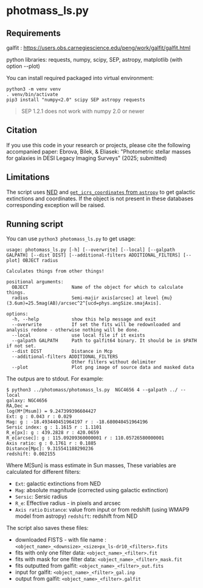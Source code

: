 # photmass_ls.py

## Requirements 

galfit : https://users.obs.carnegiescience.edu/peng/work/galfit/galfit.html

python libraries:
requests, numpy, scipy, SEP, astropy, matplotlib (with option --plot)


You can install required packaged into virtual environment:
```
python3 -m venv venv
. venv/bin/activate
pip3 install "numpy<2.0" scipy SEP astropy requests
```

> SEP 1.2.1 does not work with numpy 2.0 or newer


## Citation 

If you use this code in your research or projects, please cite the following accompanied paper:
Ebrova, Bilek, & Eliasek: "Photometric stellar masses for galaxies in DESI Legacy Imaging
Surveys" (2025; submitted)


## Limitations
The script uses [NED](ned.ipac.caltech.edu) and [`get_icrs_coordinates` from `astropy`](cds.unistra.fr) to get galactic extinctions and coordinates.
If the object is not present in these databases corresponding exception will be raised.


## Running script
You can use `python3 photomass_ls.py` to get usage:
```
usage: photomass_ls.py [-h] [--overwrite] [--local] [--galpath GALPATH] [--dist DIST] [--additional-filters ADDITIONAL_FILTERS] [--plot] OBJECT radius

Calculates things from other things!

positional arguments:
  OBJECT                Name of the object for which to calculate things.
  radius                Semi-majir axis[arcsec] at level {mu}(3.6um)=25.5mag(AB)/arcsec^2^[ucd=phys.angSize.smajAxis].

options:
  -h, --help            show this help message and exit
  --overwrite           If set the fits will be redownloaded and analysis redone - otherwise nothing will be done.
  --local               use local file if it exists
  --galpath GALPATH     Path to galfit64 binary. It should be in $PATH if not set.
  --dist DIST           Distance in Mcp
  --additional-filters ADDITIONAL_FILTERS
                        Other filters without delimiter
  --plot                Plot png image of source data and masked data
```

The outpus are to stdout. For example:
```
$ python3 ../photomass/photomass_ls.py  NGC4656 4 --galpath ../ --local
galaxy: NGC4656
RA,Dec =  
log(M*[Msum]) = 9.247399396604427
Ext: g : 0.043 r : 0.029
Mag: g : -18.493440451964197 r : -18.680040451964196
Sersic index: g : 1.1615 r : 1.1101
R_e[px]: g : 439.2828 r : 420.0659
R_e[arcsec]: g : 115.09209360000001 r : 110.05726580000001
Axis ratio: g : 0.1761 r : 0.1885
Distance[Mpc]: 9.315541188290236
redshift: 0.002155
```
Where M[Sun] is mass estimate in Sun masses, 
These variables are calculated for different filters:
 - `Ext`: galactic extinctions from NED 
 - `Mag`: absolute magnitude (corrected using galactic extinction)
 - `Sersic`: Sersic radius
 - `R_e`: Effective radius - in pixels and arcsec
 - `Axis ratio`
`Distance`: value from input or from redshift (using WMAP9 model from astropy)
`redshift`: redshift from NED 


The script also saves these files:
 - downloaded FISTS - with file name : `<object_name>_<downsize>_<size>px_ls-dr10_<filters>.fits`
 - fits with only one filter data: `<object_name>_<filter>.fit`
 - fits with mask for one filter data: `<object_name>_<filter>_mask.fit`
 - fits outputted from galfit: `<object_name>_<filter>_out.fits`
 - input for galfit: `<object_name>_<filter>_gal.inp`
 - output from galfit: `<object_name>_<filter>.galfit`
